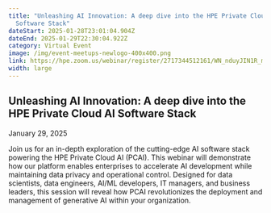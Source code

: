 ```yaml
---
title: "Unleashing AI Innovation: A deep dive into the HPE Private Cloud AI
  Software Stack"
dateStart: 2025-01-28T23:01:04.904Z
dateEnd: 2025-01-29T22:30:04.922Z
category: Virtual Event
image: /img/event-meetups-newlogo-400x400.png
link: https://hpe.zoom.us/webinar/register/2717344512161/WN_nduyJIN1R_mMaEoTMIawMg
width: large
---
```

## Unleashing AI Innovation: A deep dive into the HPE Private Cloud AI Software Stack

January 29, 2025

Join us for an in-depth exploration of the cutting-edge AI software stack powering the HPE Private Cloud AI (PCAI). This webinar will demonstrate how our platform enables enterprises to accelerate AI development while maintaining data privacy and operational control. Designed for data scientists, data engineers, AI/ML developers, IT managers, and business leaders, this session will reveal how PCAI revolutionizes the deployment and management of generative AI within your organization.

